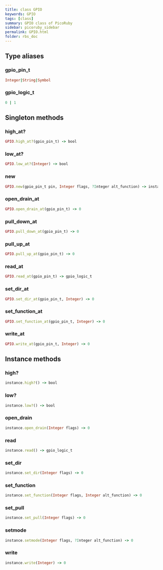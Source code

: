 ```yaml
---
title: class GPIO
keywords: GPIO
tags: [class]
summary: GPIO class of PicoRuby
sidebar: picoruby_sidebar
permalink: GPIO.html
folder: rbs_doc
---
```

## Type aliases
### gpio_pin_t
```ruby
Integer|String|Symbol
```
### gpio_logic_t
```ruby
0 | 1
```
## Singleton methods
### high_at?

```ruby
GPIO.high_at?(gpio_pin_t) -> bool
```
### low_at?

```ruby
GPIO.low_at?(Integer) -> bool
```
### new

```ruby
GPIO.new(gpio_pin_t pin, Integer flags, ?Integer alt_function) -> instance
```
### open_drain_at

```ruby
GPIO.open_drain_at(gpio_pin_t) -> 0
```
### pull_down_at

```ruby
GPIO.pull_down_at(gpio_pin_t) -> 0
```
### pull_up_at

```ruby
GPIO.pull_up_at(gpio_pin_t) -> 0
```
### read_at

```ruby
GPIO.read_at(gpio_pin_t) -> gpio_logic_t
```
### set_dir_at

```ruby
GPIO.set_dir_at(gpio_pin_t, Integer) -> 0
```
### set_function_at

```ruby
GPIO.set_function_at(gpio_pin_t, Integer) -> 0
```
### write_at

```ruby
GPIO.write_at(gpio_pin_t, Integer) -> 0
```
## Instance methods
### high?

```ruby
instance.high?() -> bool
```
### low?

```ruby
instance.low?() -> bool
```
### open_drain

```ruby
instance.open_drain(Integer flags) -> 0
```
### read

```ruby
instance.read() -> gpio_logic_t
```
### set_dir

```ruby
instance.set_dir(Integer flags) -> 0
```
### set_function

```ruby
instance.set_function(Integer flags, Integer alt_function) -> 0
```
### set_pull

```ruby
instance.set_pull(Integer flags) -> 0
```
### setmode

```ruby
instance.setmode(Integer flags, ?Integer alt_function) -> 0
```
### write

```ruby
instance.write(Integer) -> 0
```
